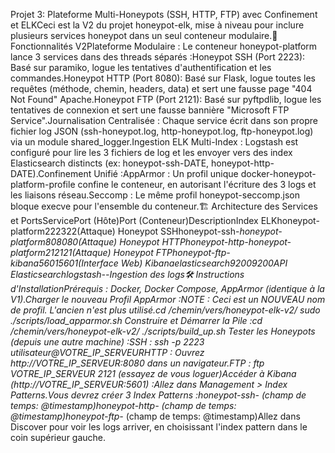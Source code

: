 Projet 3: Plateforme Multi-Honeypots (SSH, HTTP, FTP) avec Confinement et ELKCeci est la V2 du projet honeypot-elk, mise à niveau pour inclure plusieurs services honeypot dans un seul conteneur modulaire.🚀 Fonctionnalités V2Plateforme Modulaire : Le conteneur honeypot-platform lance 3 services dans des threads séparés :Honeypot SSH (Port 2223): Basé sur paramiko, logue les tentatives d'authentification et les commandes.Honeypot HTTP (Port 8080): Basé sur Flask, logue toutes les requêtes (méthode, chemin, headers, data) et sert une fausse page "404 Not Found" Apache.Honeypot FTP (Port 2121): Basé sur pyftpdlib, logue les tentatives de connexion et sert une fausse bannière "Microsoft FTP Service".Journalisation Centralisée : Chaque service écrit dans son propre fichier log JSON (ssh-honeypot.log, http-honeypot.log, ftp-honeypot.log) via un module shared_logger.Ingestion ELK Multi-Index : Logstash est configuré pour lire les 3 fichiers de log et les envoyer vers des index Elasticsearch distincts (ex: honeypot-ssh-DATE, honeypot-http-DATE).Confinement Unifié :AppArmor : Un profil unique docker-honeypot-platform-profile confine le conteneur, en autorisant l'écriture des 3 logs et les liaisons réseau.Seccomp : Le même profil honeypot-seccomp.json bloque execve pour l'ensemble du conteneur.🏗️ Architecture des Services et PortsServicePort (Hôte)Port (Conteneur)DescriptionIndex ELKhoneypot-platform222322(Attaque) Honeypot SSHhoneypot-ssh-*honeypot-platform808080(Attaque) Honeypot HTTPhoneypot-http-*honeypot-platform212121(Attaque) Honeypot FTPhoneypot-ftp-*kibana56015601(Interface Web) Kibanaelasticsearch92009200API Elasticsearchlogstash--Ingestion des logs🛠️ Instructions d'InstallationPrérequis : Docker, Docker Compose, AppArmor (identique à la V1).Charger le nouveau Profil AppArmor :NOTE : Ceci est un NOUVEAU nom de profil. L'ancien n'est plus utilisé.cd /chemin/vers/honeypot-elk-v2/
sudo ./scripts/load_apparmor.sh
Construire et Démarrer la Pile :cd /chemin/vers/honeypot-elk-v2/
./scripts/build_up.sh
Tester les Honeypots (depuis une autre machine) :SSH : ssh -p 2223 utilisateur@VOTRE_IP_SERVEURHTTP : Ouvrez http://VOTRE_IP_SERVEUR:8080 dans un navigateur.FTP : ftp VOTRE_IP_SERVEUR 2121 (essayez de vous loguer)Accéder à Kibana (http://VOTRE_IP_SERVEUR:5601) :Allez dans Management > Index Patterns.Vous devrez créer 3 Index Patterns :honeypot-ssh-* (champ de temps: @timestamp)honeypot-http-* (champ de temps: @timestamp)honeypot-ftp-* (champ de temps: @timestamp)Allez dans Discover pour voir les logs arriver, en choisissant l'index pattern dans le coin supérieur gauche.
